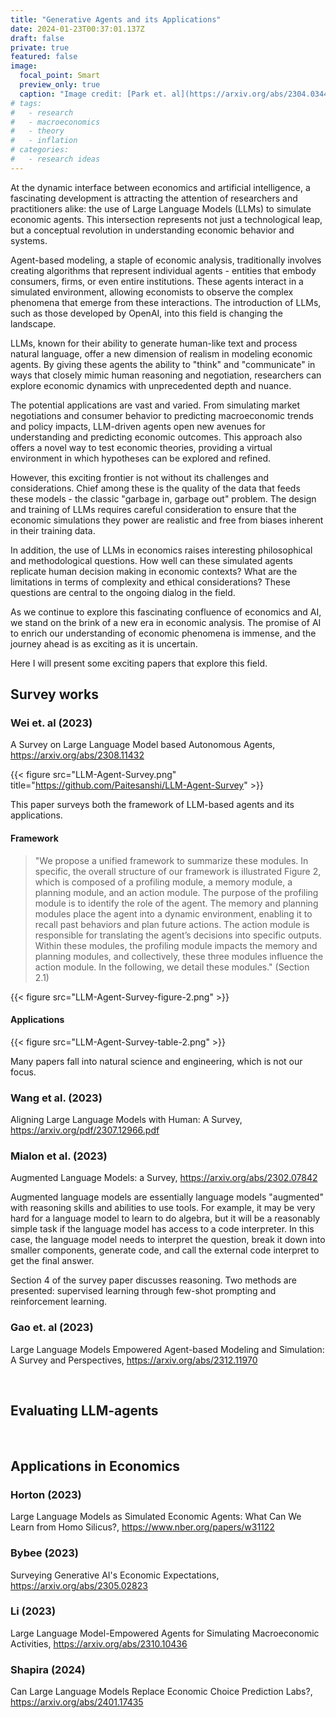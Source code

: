 ```yaml
---
title: "Generative Agents and its Applications"
date: 2024-01-23T00:37:01.137Z
draft: false
private: true
featured: false
image:
  focal_point: Smart
  preview_only: true
  caption: "Image credit: [Park et. al](https://arxiv.org/abs/2304.03442)"
# tags:
#   - research
#   - macroeconomics
#   - theory
#   - inflation
# categories:
#   - research ideas
---
```


At the dynamic interface between economics and artificial intelligence, a fascinating development is attracting the attention of researchers and practitioners alike: the use of Large Language Models (LLMs) to simulate economic agents. This intersection represents not just a technological leap, but a conceptual revolution in understanding economic behavior and systems.

Agent-based modeling, a staple of economic analysis, traditionally involves creating algorithms that represent individual agents - entities that embody consumers, firms, or even entire institutions. These agents interact in a simulated environment, allowing economists to observe the complex phenomena that emerge from these interactions. The introduction of LLMs, such as those developed by OpenAI, into this field is changing the landscape.

LLMs, known for their ability to generate human-like text and process natural language, offer a new dimension of realism in modeling economic agents. By giving these agents the ability to "think" and "communicate" in ways that closely mimic human reasoning and negotiation, researchers can explore economic dynamics with unprecedented depth and nuance.

The potential applications are vast and varied. From simulating market negotiations and consumer behavior to predicting macroeconomic trends and policy impacts, LLM-driven agents open new avenues for understanding and predicting economic outcomes. This approach also offers a novel way to test economic theories, providing a virtual environment in which hypotheses can be explored and refined.

However, this exciting frontier is not without its challenges and considerations. Chief among these is the quality of the data that feeds these models - the classic "garbage in, garbage out" problem. The design and training of LLMs requires careful consideration to ensure that the economic simulations they power are realistic and free from biases inherent in their training data.

In addition, the use of LLMs in economics raises interesting philosophical and methodological questions. How well can these simulated agents replicate human decision making in economic contexts? What are the limitations in terms of complexity and ethical considerations? These questions are central to the ongoing dialog in the field.

As we continue to explore this fascinating confluence of economics and AI, we stand on the brink of a new era in economic analysis. The promise of AI to enrich our understanding of economic phenomena is immense, and the journey ahead is as exciting as it is uncertain.

Here I will present some exciting papers that explore this field. 

## Survey works

### Wei et. al (2023)
A Survey on Large Language Model based Autonomous Agents, https://arxiv.org/abs/2308.11432

{{< figure src="LLM-Agent-Survey.png" title="https://github.com/Paitesanshi/LLM-Agent-Survey" >}}

This paper surveys both the framework of LLM-based agents and its applications. 

#### Framework

> "We propose a unified framework to summarize these modules. In specific, the
overall structure of our framework is illustrated Figure 2, which is composed of a profiling module, a
memory module, a planning module, and an action module. The purpose of the profiling module is
to identify the role of the agent. The memory and planning modules place the agent into a dynamic
environment, enabling it to recall past behaviors and plan future actions. The action module is
responsible for translating the agent’s decisions into specific outputs. Within these modules, the
profiling module impacts the memory and planning modules, and collectively, these three modules
influence the action module. In the following, we detail these modules." (Section 2.1)

{{< figure src="LLM-Agent-Survey-figure-2.png" >}}

#### Applications

{{< figure src="LLM-Agent-Survey-table-2.png" >}}

Many papers fall into natural science and engineering, which is not our focus. 

### Wang et al. (2023)
Aligning Large Language Models with Human: A Survey, https://arxiv.org/pdf/2307.12966.pdf


### Mialon et al. (2023)
Augmented Language Models: a Survey, https://arxiv.org/abs/2302.07842

Augmented language models are essentially language models "augmented" with reasoning skills and abilities to use tools. For example, it may be very hard for a language model to learn to do algebra, but it will be a reasonably simple task if the language model has access to a code interpreter. In this case, the language model needs to interpret the question, break it down into smaller components, generate code, and call the external code interpret to get the final answer.  

Section 4 of the survey paper discusses reasoning. Two methods are presented: supervised learning through few-shot prompting and reinforcement learning. 


### Gao et. al (2023)
Large Language Models Empowered Agent-based Modeling and Simulation: A Survey and Perspectives, https://arxiv.org/abs/2312.11970



<br>

## Evaluating LLM-agents




<br>

## Applications in Economics

### Horton (2023)
Large Language Models as Simulated Economic Agents: What Can We Learn from Homo Silicus?, https://www.nber.org/papers/w31122

### Bybee (2023)
Surveying Generative AI's Economic Expectations, https://arxiv.org/abs/2305.02823

### Li (2023)
Large Language Model-Empowered Agents for Simulating Macroeconomic Activities, https://arxiv.org/abs/2310.10436

### Shapira (2024)
Can Large Language Models Replace Economic Choice Prediction Labs?, https://arxiv.org/abs/2401.17435






<br>




